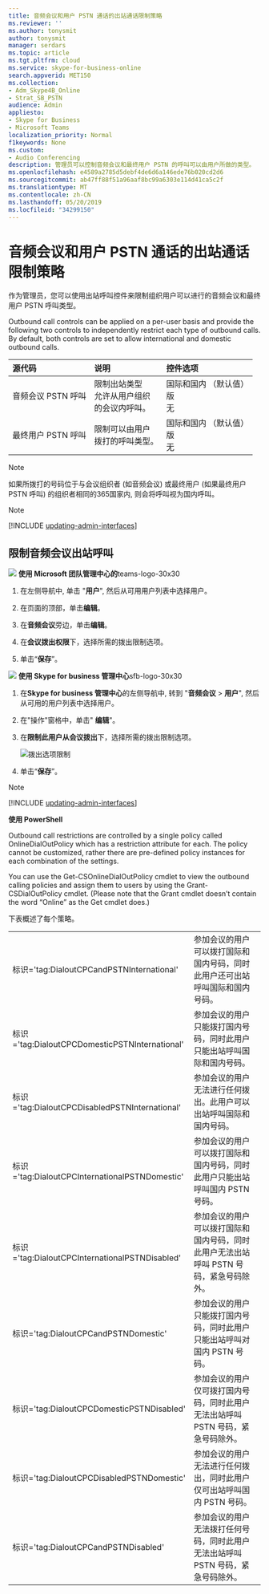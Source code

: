 ```yaml
---
title: 音频会议和用户 PSTN 通话的出站通话限制策略
ms.reviewer: ''
ms.author: tonysmit
author: tonysmit
manager: serdars
ms.topic: article
ms.tgt.pltfrm: cloud
ms.service: skype-for-business-online
search.appverid: MET150
ms.collection:
- Adm_Skype4B_Online
- Strat_SB_PSTN
audience: Admin
appliesto:
- Skype for Business
- Microsoft Teams
localization_priority: Normal
f1keywords: None
ms.custom:
- Audio Conferencing
description: 管理员可以控制音频会议和最终用户 PSTN 的呼叫可以由用户所做的类型。
ms.openlocfilehash: e4589a2785d5debf4de6d6a146ede76b020cd2d6
ms.sourcegitcommit: ab47ff88f51a96aaf8bc99a6303e114d41ca5c2f
ms.translationtype: MT
ms.contentlocale: zh-CN
ms.lasthandoff: 05/20/2019
ms.locfileid: "34299150"
---
```

# <a name="outbound-calling-restriction-policies-for-audio-conferencing-and-user-pstn-calls"></a>音频会议和用户 PSTN 通话的出站通话限制策略

作为管理员，您可以使用出站呼叫控件来限制组织用户可以进行的音频会议和最终用户 PSTN 呼叫类型。 

Outbound call controls can be applied on a per-user basis and provide the following two controls to independently restrict each type of outbound calls. By default, both controls are set to allow international and domestic outbound calls. 

|源代码|说明|控件选项|
|:-----|:-----|:-----|
|音频会议 PSTN 呼叫|限制出站类型 </br>允许从用户组织 </br>的会议内呼叫。|国际和国内 （默认值）</br>版</br>无|
|最终用户 PSTN 呼叫|限制可以由用户 </br>拨打的呼叫类型。|国际和国内 （默认值）</br>版</br>无|

   > [!NOTE]
   > 如果所拨打的号码位于与会议组织者 (如音频会议) 或最终用户 (如果最终用户 PSTN 呼叫) 的组织者相同的365国家内, 则会将呼叫视为国内呼叫。 

> [!NOTE]
> [!INCLUDE [updating-admin-interfaces](../includes/updating-admin-interfaces.md)]

## <a name="restrict-audio-conferencing-outbound-calls"></a>限制音频会议出站呼叫 

![](../images/teams-logo-30x30.png) **使用 Microsoft 团队管理中心的**teams-logo-30x30

1. 在左侧导航中, 单击 "**用户**", 然后从可用用户列表中选择用户。

2. 在页面的顶部，单击**编辑**。

3. 在**音频会议**旁边，单击**编辑**。

4. 在**会议拨出权限**下，选择所需的拨出限制选项。

5. 单击“**保存**”。 

![](../images/sfb-logo-30x30.png) **使用 Skype for business 管理中心**sfb-logo-30x30

1.  在**Skype for business 管理中心**的左侧导航中, 转到 "**音频会议** > **用户**", 然后从可用的用户列表中选择用户。

2.  在"操作"窗格中，单击" **编辑**"。

3.  在**限制此用户从会议拨出**下，选择所需的拨出限制选项。

    ![拨出选项限制](../images/restrictions-to-dial-outs.png)

5. 单击“**保存**”。

> [!Note]
> [!INCLUDE [updating-admin-interfaces](../includes/updating-admin-interfaces.md)]

**使用 PowerShell**

Outbound call restrictions are controlled by a single policy called OnlineDialOutPolicy which has a restriction attribute for each. The policy cannot be customized, rather there are pre-defined policy instances for each combination of the settings. 

You can use the Get-CSOnlineDialOutPolicy cmdlet to view the outbound calling policies and assign them to users by using the Grant-CSDialOutPolicy cmdlet. (Please note that the Grant cmdlet doesn’t contain the word “Online” as the Get cmdlet does.) 

下表概述了每个策略。

|||
|:-----|:-----|
|标识='tag:DialoutCPCandPSTNInternational'    |    参加会议的用户可以拨打国际和国内号码，同时此用户还可出站呼叫国际和国内号码。    |
|标识='tag:DialoutCPCDomesticPSTNInternational'  |    参加会议的用户只能拨打国内号码，同时此用户只能出站呼叫国际和国内号码。    |
|    标识='tag:DialoutCPCDisabledPSTNInternational'    |    参加会议的用户无法进行任何拨出。此用户可以出站呼叫国际和国内号码。    |
|    标识='tag:DialoutCPCInternationalPSTNDomestic'    |    参加会议的用户可以拨打国际和国内号码，同时此用户只能出站呼叫国内 PSTN 号码。    |
|    标识='tag:DialoutCPCInternationalPSTNDisabled'    |    参加会议的用户可以拨打国际和国内号码，同时此用户无法出站呼叫 PSTN 号码，紧急号码除外。    |
|    标识='tag:DialoutCPCandPSTNDomestic'    |    参加会议的用户只能拨打国内号码，同时此用户只能出站呼叫对国内 PSTN 号码。    |
|    标识='tag:DialoutCPCDomesticPSTNDisabled'    |    参加会议的用户仅可拨打国内号码，同时此用户无法出站呼叫 PSTN 号码，紧急号码除外。    |
|    标识='tag:DialoutCPCDisabledPSTNDomestic'    |    参加会议的用户无法进行任何拨出，同时此用户仅可出站呼叫国内 PSTN 号码。    |
|    标识='tag:DialoutCPCandPSTNDisabled'    |    参加会议的用户无法拨打任何号码，同时此用户无法出站呼叫  PSTN 号码，紧急号码除外。    |

